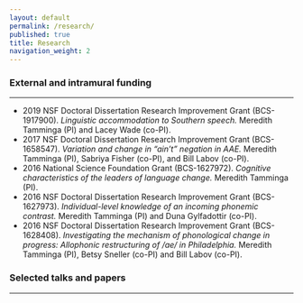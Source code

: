 ```yaml
---
layout: default
permalink: /research/
published: true
title: Research
navigation_weight: 2
---
```


### External and intramural funding

***

- 2019 NSF Doctoral Dissertation Research Improvement Grant (BCS-1917900). *Linguistic accommodation to Southern speech.* Meredith Tamminga (PI) and Lacey Wade (co-PI).
- 2017 NSF Doctoral Dissertation Research Improvement Grant (BCS-1658547). *Variation and change in “ain’t” negation in AAE.* Meredith Tamminga (PI), Sabriya Fisher (co-PI), and Bill Labov (co-PI).
- 2016 National Science Foundation Grant (BCS-1627972). *Cognitive characteristics of the leaders of language change.* Meredith Tamminga (PI). 
- 2016 NSF Doctoral Dissertation Research Improvement Grant (BCS-1627973). *Individual-level knowledge of an incoming phonemic contrast.* Meredith Tamminga (PI) and Duna Gylfadottir (co-PI).
- 2016 NSF Doctoral Dissertation Research Improvement Grant (BCS-1628408). *Investigating the mechanism of phonological change in progress: Allophonic restructuring of /ae/ in Philadelphia.* Meredith Tamminga (PI), Betsy Sneller (co-PI) and Bill Labov (co-PI).


### Selected talks and papers

***


